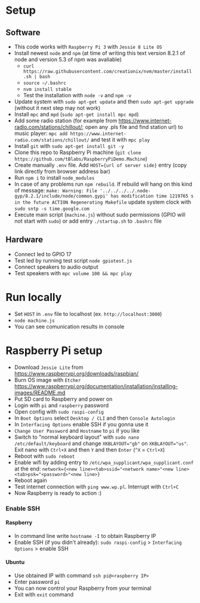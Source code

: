 # Setup

## Software
- This code works with `Raspberry Pi 3` with `Jessie 8 Lite OS`
- Install newest `node` and `npm` (at time of writing this text version 8.2.1 of node and version 5.3 of npm was avaliable)
  - `curl https://raw.githubusercontent.com/creationix/nvm/master/install.sh | bash`
  - `source ~/.bashrc`
  - `nvm install stable`
  - Test the installation with `node -v` and `npm -v`
- Update system with `sudo apt-get update` and then `sudo apt-get upgrade` (without it next step may not work)
- Install `mpc` and `mpd` (`sudo apt-get install mpc mpd`)
- Add some radio station (for example from https://www.internet-radio.com/stations/chillout/; open any .pls file and find station url) to music player: `mpc add https://www.internet-radio.com/stations/chillout/` and test it with `mpc play`
- Install `git` with `sudo apt-get install git -y`
- Clone this repo to Raspberry Pi machine (`git clone https://github.com/tBlabs/RaspberryPiDemo.Machine`) 
- Create manually `.env` file. Add `HOST={url of server side}` entry (copy link directly from browser address bar)
- Run `npm i` to install `node_modules`
- In case of any problems run `npm rebuild`. If rebuild will hang on this kind of message: `make: Warning: File '../../../../.node-gyp/8.2.1/include/node/common.gypi' has modification time 1219765 s in the future
  ACTION Regenerating Makefile` update system clock with `sudo sntp -s time.google.com`
- Execute main script (`machine.js`) without sudo permissions (GPIO will not start with `sudo`) or add entry `./startup.sh` to `.bashrc` file

## Hardware
- Connect led to GPIO 17
- Test led by running test script `node gpiotest.js`
- Connect speakers to audio output
- Test speakers with `mpc volume 100 && mpc play`


# Run locally
- Set `HOST` in `.env` file to localhost (ex. `http://localhost:3000`)
- `node machine.js`
- You can see comunication results in console


# Raspberry Pi setup
- Download `Jessie Lite` from https://www.raspberrypi.org/downloads/raspbian/
- Burn OS image with `Etcher` https://www.raspberrypi.org/documentation/installation/installing-images/README.md
- Put SD card to Raspberry and power on
- Login with `pi` and `raspberry` password
- Open config with `sudo raspi-config`
- In `Boot Options` select `Desktop / CLI` and then `Console Autologin`
- In `Interfacing Options` enable SSH if you gonna use it
- `Change User Password` and `Hostname` to `pi` if you like
- Switch to "normal keyboard layout" with `sudo nano /etc/default/keyboard` and change `XKBLAYOUT="gb"` on `XKBLAYOUT="us"`. Exit nano with `Ctrl+X` and then `Y` and then `Enter` (`^X` = `Ctrl+X`)
- Reboot with `sudo reboot`
- Enable wifi by adding entry to `/etc/wpa_supplicant/wpa_supplicant.conf` at the end: `network={<new line><tab>ssid="<network name>"<new line><tab>psk="<password>"<new line>}`
- Reboot again
- Test internet connection with `ping www.wp.pl`. Interrupt with `Ctrl+C`
- Now Raspberry is ready to action :)

### Enable SSH

#### Raspberry
- In command line write `hostname -I` to obtain Raspberry IP
- Enable SSH (if you didn't already): `sudo raspi-config` > `Interfacing Options` > enable SSH 

#### Ubuntu
- Use obtained IP with command `ssh pi@<raspberry IP>`
- Enter password `pi`
- You can now control your Raspberry from your terminal
- Exit with `exit` command
